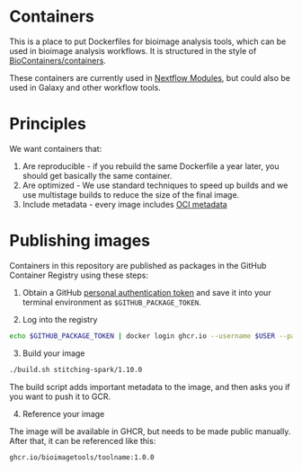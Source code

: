 # Containers

This is a place to put Dockerfiles for bioimage analysis tools, which can be used in bioimage analysis workflows. It is structured in the style of [BioContainers/containers](https://github.com/BioContainers/containers). 

These containers are currently used in [Nextflow Modules](https://github.com/BioImageTools/nextflow-modules), but could also be used in Galaxy and other workflow tools. 

# Principles

We want containers that:

1) Are reproducible - if you rebuild the same Dockerfile a year later, you should get basically the same container. 
2) Are optimized - We use standard techniques to speed up builds and we use multistage builds to reduce the size of the final image. 
3) Include metadata -  every image includes [OCI metadata](https://specs.opencontainers.org/image-spec/annotations/)

# Publishing images

Containers in this repository are published as packages in the  GitHub Container Registry using these steps: 

1. Obtain a GitHub [personal authentication token](https://docs.github.com/en/authentication/keeping-your-account-and-data-secure/managing-your-personal-access-tokens) and save it into your terminal environment as `$GITHUB_PACKAGE_TOKEN`. 
   
2. Log into the registry

```bash
echo $GITHUB_PACKAGE_TOKEN | docker login ghcr.io --username $USER --password-stdin
```

3. Build your image

```bash
./build.sh stitching-spark/1.10.0
```

The build script adds important metadata to the image, and then asks you if you want to push it to GCR. 

4. Reference your image

The image will be available in GHCR, but needs to be made public manually. After that, it can be referenced like this:

```bash
ghcr.io/bioimagetools/toolname:1.0.0
```

